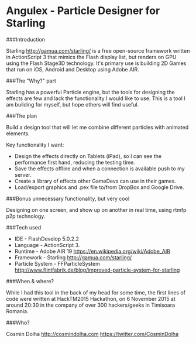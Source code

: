 Angulex - Particle Designer for Starling
==============================

###Introduction

Starling http://gamua.com/starling/ is a free open-source framework written in ActionScript 3 that mimics the Flash display list, but renders on GPU using the Flash Stage3D technology.
It's primary use is building 2D Games that run on iOS, Android and Desktop using Adobe AIR.

###The "Why?" part

Starling has a powerful Particle engine, but the tools for designing the effects are few and lack the functionality I would like to use. This is a tool I am building for myself, but hope others will find useful.

###The plan

Build a design tool that will let me combine different particles with animated elements.

Key functionality I want:

 * Design the effects directly on Tablets (iPad), so I can see the performance first hand, reducing the testing time.
 * Save the effects offline and when a connection is available push to my server.
 * Create a library of effects other GameDevs can use in their games.
 * Load/export graphics and .pex file to/from DropBox and Google Drive.

###Bonus unnecessary functionality, but very cool

Designing on one screen, and show up on another in real time, using rtmfp p2p technology.

###Tech used

 * IDE - FlashDevelop 5.0.2.2
 * Language - ActionScript 3.
 * Runtime - Adobe AIR 19 https://en.wikipedia.org/wiki/Adobe_AIR
 * Framework - Starling http://gamua.com/starling/
 * Particle System - FFParticleSystem http://www.flintfabrik.de/blog/improved-particle-system-for-starling


###When & where?

While I had this tool in the back of my head for some time, the first lines of code were written at HackTM2015 Hackathon, on 6 November 2015 at around 20:30 in the company of over 300 hackers/geeks in Timisoara Romania.

###Who?

Cosmin Dolha
http://cosmindolha.com
https://twitter.com/CosminDolha

